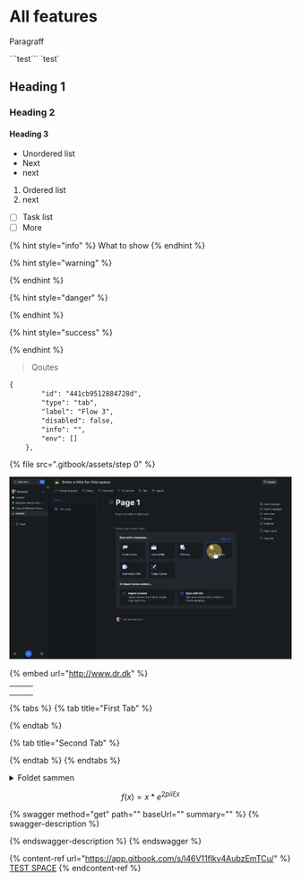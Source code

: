 # All features

Paragraff

´´´test´´´
´test´





## Heading 1

### Heading 2

#### Heading 3

* Unordered list
* Next&#x20;
* next

1. Ordered list
2. next

* [ ] Task list
* [ ] More&#x20;

{% hint style="info" %}
What to show
{% endhint %}

{% hint style="warning" %}

{% endhint %}

{% hint style="danger" %}

{% endhint %}

{% hint style="success" %}

{% endhint %}

> Qoutes

```
{
        "id": "441cb9512884728d",
        "type": "tab",
        "label": "Flow 3",
        "disabled": false,
        "info": "",
        "env": []
    },
```

{% file src=".gitbook/assets/step 0" %}

![](<.gitbook/assets/step 2>)

{% embed url="http://www.dr.dk" %}

|   |   |   |
| - | - | - |
|   |   |   |
|   |   |   |
|   |   |   |

{% tabs %}
{% tab title="First Tab" %}

{% endtab %}

{% tab title="Second Tab" %}

{% endtab %}
{% endtabs %}

<details>

<summary>Foldet sammen</summary>

Foldet ud

</details>

$$
f(x) = x * e^{2 pi i \xi x}
$$

{% swagger method="get" path="" baseUrl="" summary="" %}
{% swagger-description %}

{% endswagger-description %}
{% endswagger %}

{% content-ref url="https://app.gitbook.com/s/l46V11flkv4AubzEmTCu/" %}
[TEST SPACE](https://app.gitbook.com/s/l46V11flkv4AubzEmTCu/)
{% endcontent-ref %}
